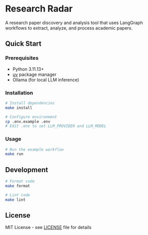 # Research Radar

A research paper discovery and analysis tool that uses LangGraph workflows to extract, analyze, and process academic papers.

## Quick Start

### Prerequisites
- Python 3.11.13+
- [uv](https://docs.astral.sh/uv/) package manager
- Ollama (for local LLM inference)

### Installation

```bash
# Install dependencies
make install

# Configure environment
cp .env.example .env
# Edit .env to set LLM_PROVIDER and LLM_MODEL
```

### Usage

```bash
# Run the example workflow
make run
```

## Development

```bash
# Format code
make format

# Lint code
make lint
```


## License

MIT License - see [LICENSE](LICENSE) file for details
